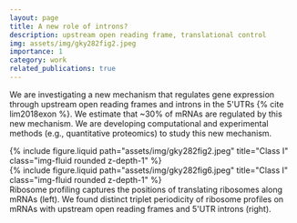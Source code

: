 ```yaml
---
layout: page
title: A new role of introns?
description: upstream open reading frame, translational control
img: assets/img/gky282fig2.jpeg
importance: 1
category: work
related_publications: true
---
```


We are investigating a new mechanism that regulates gene expression through upstream open reading frames and introns in the 5'UTRs {% cite lim2018exon %}. We estimate that ~30% of mRNAs are regulated by this new mechanism. We are developing computational and experimental methods (e.g., quantitative proteomics) to study this new mechanism.

<div class="row justify-content-sm-center">
    <div class="col-sm-8 mt-3 mt-md-0">
        {% include figure.liquid path="assets/img/gky282fig2.jpeg" title="Class I" class="img-fluid rounded z-depth-1" %}
    </div>
    <div class="col-sm-4 mt-3 mt-md-0">
        {% include figure.liquid path="assets/img/gky282fig6.jpeg" title="Class I" class="img-fluid rounded z-depth-1" %}
    </div>
</div>
<div class="caption">
    Ribosome profiling captures the positions of translating ribosomes along mRNAs (left). We found distinct triplet periodicity of ribosome profiles on mRNAs with upstream open reading frames and 5'UTR introns (right).
</div>
